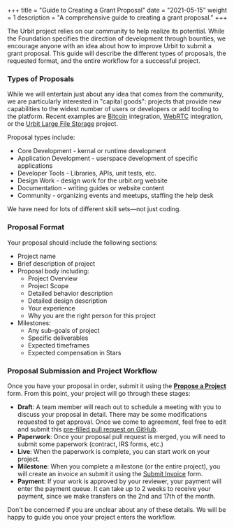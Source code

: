 +++
title = "Guide to Creating a Grant Proposal"
date = "2021-05-15"
weight = 1
description = "A comprehensive guide to creating a grant proposal."
+++

The Urbit project relies on our community to help realize its potential. While the Foundation specifies the direction of
development through bounties, we encourage anyone with an idea about how to improve Urbit to submit a grant proposal. This
guide will describe the different types of proposals, the requested format, and the entire workflow for a successful project.

### Types of Proposals

While we will entertain just about any idea that comes from the community, we are particularly interested in "capital goods":
projects that provide new capabilities to the widest number of users or developers or add tooling to the platform. Recent
examples are [Bitcoin](/grants/bitcoin-full-node-provider-and-wallet) integration, [WebRTC](/grants/webrtc-gall-agent-and-external-app)
integration, or the [Urbit Large File Storage](/grants/urbit-lfs-filehosting) project.

Proposal types include:

- Core Development - kernal or runtime development
- Application Development - userspace development of specific applications
- Developer Tools - Libraries, APIs, unit tests, etc.
- Design Work - design work for the urbit.org website
- Documentation - writing guides or website content
- Community - organizing events and meetups, staffing the help desk

We have need for lots of different skill sets&mdash;not just coding.

### Proposal Format

Your proposal should include the following sections:

- Project name
- Brief description of project
- Proposal body including:
  - Project Overview
  - Project Scope
  - Detailed behavior description
  - Detailed design description
  - Your experience
  - Why you are the right person for this project
- Milestones:
  - Any sub-goals of project
  - Specific deliverables
  - Expected timeframes
  - Expected compensation in Stars

### Proposal Submission and Project Workflow

Once you have your proposal in order, submit it using the **[Propose a Project](https://airtable.com/shrCi54rEDxgSZr3z)** form.
From this point, your project will go through these stages:

- **Draft**: A team member will reach out to schedule a meeting with you to discuss your proposal in detail. There may be
  some modifications requested to get approval. Once we come to agreement, feel free to edit and submit this [pre-filled pull request on GitHub](https://github.com/urbit/urbit.org/new/master?filename=/content/grants/project_name.md&value=%2B%2B%2B%0Atitle%20%3D%20%22%22%0Adate%20%3D%202021-01-01%0A%5Btaxonomies%5D%0Agrant_type%20%3D%20%5B%22Proposal%22%5D%0Agrant_category%20%3D%20%5B%22%22%5D%0A%5Bextra%5D%0Aimage%20%3D%20%22%22%0Adescription%20%3D%20%22%22%0Areward%20%3D%201%0Aassignee%20%3D%20%22%22%0Aid%20%3D%20%22%22%0Acompleted%20%3D%20false%0Alink%20%3D%20%22%22%0A%2B%2B%2B%0A%0A%5BDescribe%20your%20project%20here.%5D%0A%0A%23%23%20Milestones%0A%0A%5BSeparate%20milestones%20for%20work%20here%20and%20proposed%20payment%20at%20each%20step.%5D).
- **Paperwork**: Once your proposal pull request is merged, you will need to submit some paperwork (contract, IRS forms, etc.)
- **Live**: When the paperwork is complete, you can start work on your project.
- **Milestone**: When you complete a milestone (or the entire project), you will create an invoice an submit it using the
  [Submit Invoice](https://airtable.com/shrXXCs1uaxtNSBcg) form.
- **Payment**: If your work is approved by your reviewer, your payment will enter the payment queue. It can take up to 2 weeks to
  receive your payment, since we make transfers on the 2nd and 17th of the month.

Don't be concerned if you are unclear about any of these details. We will be happy to guide you once your project enters the
workflow.

